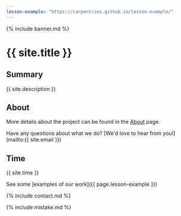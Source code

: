```yaml
---
lesson-example: "https://carpentries.github.io/lesson-example/"
---
```


{% include banner.md %}

# {{ site.title }}

## Summary
{{ site.description }}  

## About
More details about the project can be found in the [About](about.md) page.

Have any questions about what we do? [We'd love to hear from you!](mailto:{{ site.email }})

## Time
{{ site.time }}

See some [examples of our work]({{ page.lesson-example }})

{% include contact.md %}

{% include mistake.md %}
